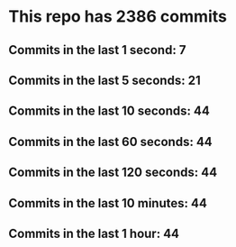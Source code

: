 # This repo has 2386 commits

## Commits in the last 1 second: 7
## Commits in the last 5 seconds: 21
## Commits in the last 10 seconds: 44
## Commits in the last 60 seconds: 44
## Commits in the last 120 seconds: 44
## Commits in the last 10 minutes: 44
## Commits in the last 1 hour: 44
